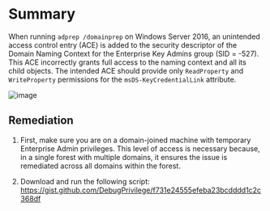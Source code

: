 # Summary

When running `adprep /domainprep` on Windows Server 2016, an unintended access control entry (ACE) is added to the security descriptor of the Domain Naming Context for the Enterprise Key Admins group (SID = -527). This ACE incorrectly grants full access to the naming context and all its child objects. The intended ACE should provide only `ReadProperty` and `WriteProperty` permissions for the `msDS-KeyCredentialLink` attribute.

![image](https://github.com/user-attachments/assets/4054ecd0-d2c8-4be6-a1d5-89e973d0d717)

## Remediation

1. First, make sure you are on a domain-joined machine with temporary Enterprise Admin privileges. This level of access is necessary because, in a single forest with multiple domains, it ensures the issue is remediated across all domains within the forest.

2. Download and run the following script: https://gist.github.com/DebugPrivilege/f731e24555efeba23bcdddd1c2c368df
